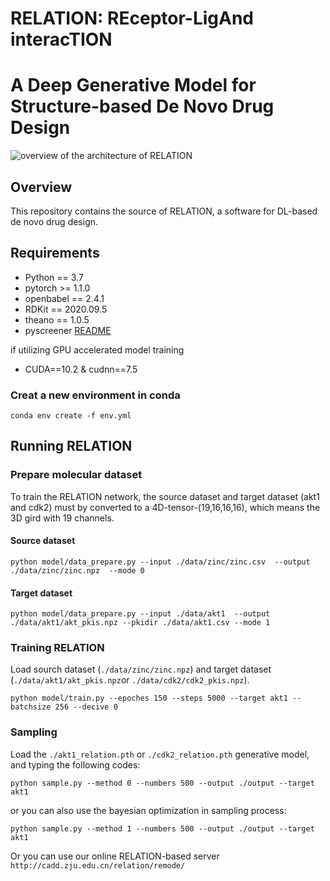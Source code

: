 # RELATION: REceptor-LigAnd interacTION
# A Deep Generative Model for Structure-based De Novo Drug Design

![overview of the architecture of RELATION](/images/figure.png)

## Overview
This repository contains the source of RELATION, a software for DL-based de novo drug design.


## Requirements
- Python == 3.7
- pytorch >= 1.1.0
- openbabel == 2.4.1
- RDKit == 2020.09.5
- theano == 1.0.5
- pyscreener [README](https://github.com/coleygroup/pyscreener)

if utilizing GPU accelerated model training 
- CUDA==10.2 & cudnn==7.5 

### Creat a new environment in conda 

 `conda env create -f env.yml `



## Running RELATION

### Prepare molecular dataset
To train the RELATION network, the source dataset and target dataset (akt1 and cdk2) must by converted to a 4D-tensor-(19,16,16,16), which means the 3D gird with 19 channels.
#### Source dataset
 `python model/data_prepare.py --input ./data/zinc/zinc.csv 
                               --output ./data/zinc/zinc.npz 
                               --mode 0 `
                            
####  Target dataset
 `python model/data_prepare.py --input ./data/akt1 
                               --output ./data/akt1/akt_pkis.npz
                               --pkidir ./data/akt1.csv
                               --mode 1`

### Training RELATION
Load sourch dataset (`./data/zinc/zinc.npz`) and target dataset (`./data/akt1/akt_pkis.npz`or `./data/cdk2/cdk2_pkis.npz`).

`python model/train.py --epoches 150
                       --steps 5000
                       --target akt1
                       --batchsize 256
                       --decive 0`




### Sampling

Load the `./akt1_relation.pth` or `./cdk2_relation.pth` generative model, and typing the following codes:


`python sample.py --method 0
                  --numbers 500
                  --output ./output
                  --target akt1`

or you can also use the bayesian optimization in sampling process:

`python sample.py --method 1
                  --numbers 500
                  --output ./output
                  --target akt1`


Or you can use our online RELATION-based server 
 `http://cadd.zju.edu.cn/relation/remode/`


